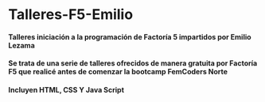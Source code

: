 # Talleres-F5-Emilio
<h4>Talleres iniciación a la programación de Factoría 5 impartidos por Emilio Lezama</h4>

<h4>Se trata de una serie de talleres ofrecidos de manera gratuita por Factoría F5 que realicé antes de comenzar la bootcamp FemCoders Norte</h4>
<h4>Incluyen HTML, CSS Y Java Script</h4>
